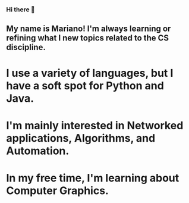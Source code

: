 ### Hi there 👋

## My name is Mariano! I'm always learning or refining what I new topics related to the CS discipline.
# I use a variety of languages, but I have a soft spot for Python and Java.
# I'm mainly interested in Networked applications, Algorithms, and Automation.
# In my free time, I'm learning about Computer Graphics.

<!--
**marianogutierrez/marianogutierrez** is a ✨ _special_ ✨ repository because its `README.md` (this file) appears on your GitHub profile.

Here are some ideas to get you started:

- 🔭 I’m currently working on ...
- 🌱 I’m currently learning ...
- 👯 I’m looking to collaborate on ...
- 🤔 I’m looking for help with ...
- 💬 Ask me about ...
- 📫 How to reach me: ...
- 😄 Pronouns: ...
- ⚡ Fun fact: ...
-->
